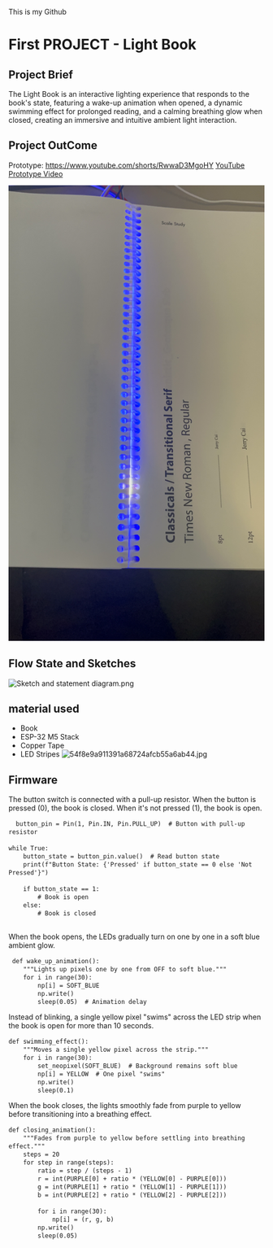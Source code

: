 This is my Github
# First PROJECT - Light Book

## Project Brief

The Light Book is an interactive lighting experience that responds to the book's state, featuring a wake-up animation when opened, a dynamic swimming effect for prolonged reading, and a calming breathing glow when closed, creating an immersive and intuitive ambient light interaction.

## Project OutCome
Prototype: https://www.youtube.com/shorts/RwwaD3MgoHY
[YouTube Prototype Video](https://www.youtube.com/shorts/RwwaD3MgoHY)

![a6dfc77a6638a99d3cfded86423fd77.jpg](https://github.com/Jerrycai4321/SP25-IXD-256/blob/main/a6dfc77a6638a99d3cfded86423fd77.jpg?raw=true)

## Flow State and Sketches
![Sketch and statement diagram.png](https://github.com/ela1na/SP25-IXD-256/blob/main/Sketch%20and%20statement%20diagram.png?raw=true)

## material used

* Book
* ESP-32 M5 Stack
* Copper Tape
* LED Stripes
![54f8e9a911391a68724afcb55a6ab44.jpg](https://github.com/ela1na/SP25-IXD-256/blob/main/54f8e9a911391a68724afcb55a6ab44.jpg?raw=true)

## Firmware 

The button switch is connected with a pull-up resistor. When the button is pressed (0), the book is closed. When it's not pressed (1), the book is open.
```
  button_pin = Pin(1, Pin.IN, Pin.PULL_UP)  # Button with pull-up resistor

while True:
    button_state = button_pin.value()  # Read button state
    print(f"Button State: {'Pressed' if button_state == 0 else 'Not Pressed'}")

    if button_state == 1:
        # Book is open
    else:
        # Book is closed
  
```

When the book opens, the LEDs gradually turn on one by one in a soft blue ambient glow.

```
 def wake_up_animation():
    """Lights up pixels one by one from OFF to soft blue."""
    for i in range(30):
        np[i] = SOFT_BLUE
        np.write()
        sleep(0.05)  # Animation delay

```

Instead of blinking, a single yellow pixel "swims" across the LED strip when the book is open for more than 10 seconds.

```
def swimming_effect():
    """Moves a single yellow pixel across the strip."""
    for i in range(30):
        set_neopixel(SOFT_BLUE)  # Background remains soft blue
        np[i] = YELLOW  # One pixel "swims"
        np.write()
        sleep(0.1)

```

When the book closes, the lights smoothly fade from purple to yellow before transitioning into a breathing effect.

```
def closing_animation():
    """Fades from purple to yellow before settling into breathing effect."""
    steps = 20
    for step in range(steps):
        ratio = step / (steps - 1)
        r = int(PURPLE[0] + ratio * (YELLOW[0] - PURPLE[0]))
        g = int(PURPLE[1] + ratio * (YELLOW[1] - PURPLE[1]))
        b = int(PURPLE[2] + ratio * (YELLOW[2] - PURPLE[2]))

        for i in range(30):
            np[i] = (r, g, b)
        np.write()
        sleep(0.05)

```


